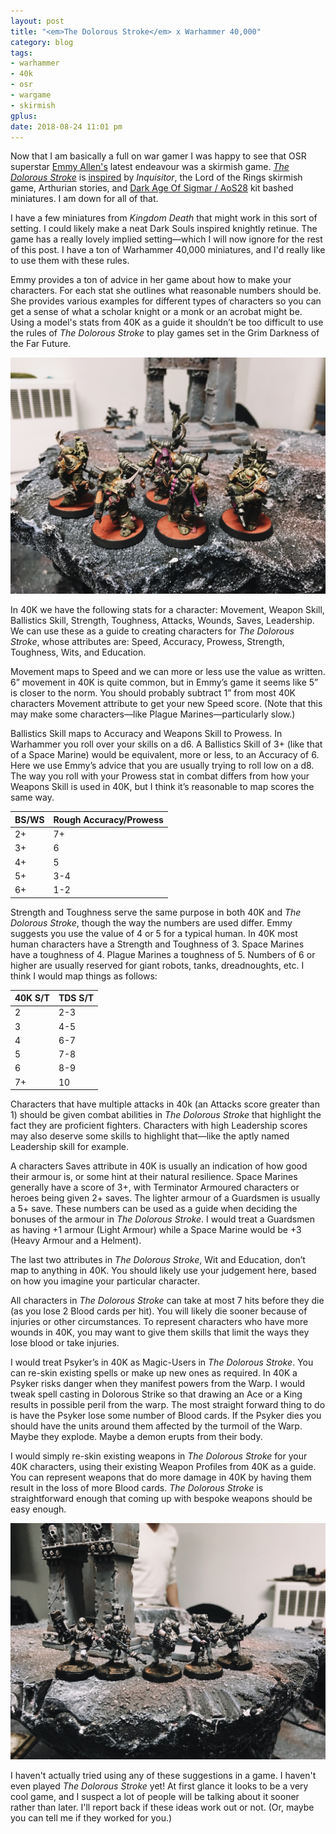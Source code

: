 ```yaml
---
layout: post
title: "<em>The Dolorous Stroke</em> x Warhammer 40,000"
category: blog
tags:
- warhammer
- 40k
- osr
- wargame
- skirmish
gplus:
date: 2018-08-24 11:01 pm
---
```


Now that I am basically a full on war gamer I was happy to see that OSR superstar [Emmy Allen's][emmy] latest endeavour was a skirmish game. [*The Dolorous Stroke*][tds] is [inspired][] by *Inquisitor*, the Lord of the Rings skirmish game, Arthurian stories, and [Dark Age Of Sigmar / AoS28][aos28] kit bashed miniatures. I am down for all of that.

I have a few miniatures from *Kingdom Death* that might work in this sort of setting. I could likely make a neat Dark Souls inspired knightly retinue. The game has a really lovely implied setting—which I will now ignore for the rest of this post. I have a ton of Warhammer 40,000 miniatures, and I'd really like to use them with these rules.

Emmy provides a ton of advice in her game about how to make your characters. For each stat she outlines what reasonable numbers should be. She provides various examples for different types of characters so you can get a sense of what a scholar knight or a monk or an acrobat might be. Using a model's stats from 40K as a guide it shouldn’t be too difficult to use the rules of *The Dolorous Stroke* to play games set in the Grim Darkness of the Far Future.

![Warhammer Minis](/assets/img/play-report-5-plague-marines.jpg)

In 40K we have the following stats for a character: Movement, Weapon Skill, Ballistics Skill, Strength, Toughness, Attacks, Wounds, Saves, Leadership. We can use these as a guide to creating characters for *The Dolorous Stroke*, whose attributes are: Speed, Accuracy, Prowess, Strength, Toughness, Wits, and Education. 

Movement maps to Speed and we can more or less use the value as written. 6” movement in 40K is quite common, but in Emmy’s game it seems like 5” is closer to the norm. You should probably subtract 1” from most 40K characters Movement attribute to get your new Speed score. (Note that this may make some characters—like Plague Marines—particularly slow.)

Ballistics Skill maps to Accuracy and Weapons Skill to Prowess. In Warhammer you roll over your skills on a d6. A Ballistics Skill of 3+ (like that of a Space Marine) would be equivalent, more or less, to an Accuracy of 6. Here we use Emmy’s advice that you are usually trying to roll low on a d8. The way you roll with your Prowess stat in combat differs from how your Weapons Skill is used in 40K, but I think it’s reasonable to map scores the same way.

| BS/WS | Rough Accuracy/Prowess |
|:------|:-----------------------|
| 2+    | 7+                     |
| 3+    | 6                      |
| 4+    | 5                      |
| 5+    | 3-4                    |
| 6+    | 1-2                    |

Strength and Toughness serve the same purpose in both 40K and *The Dolorous Stroke*, though the way the numbers are used differ. Emmy suggests you use the value of 4 or 5 for a typical human. In 40K most human characters have a Strength and Toughness of 3. Space Marines have a toughness of 4. Plague Marines a toughness of 5. Numbers of 6 or higher are usually reserved for giant robots, tanks, dreadnoughts, etc. I think I would map things as follows:

| 40K S/T | TDS S/T |
|:--------|:--------|
| 2       | 2-3     |
| 3       | 4-5     |
| 4       | 6-7     |
| 5       | 7-8     |
| 6       | 8-9     |
| 7+      | 10      |

Characters that have multiple attacks in 40k (an Attacks score greater than 1) should be given combat abilities in *The Dolorous Stroke* that highlight the fact they are proficient fighters. Characters with high Leadership scores may also deserve some skills to highlight that—like the aptly named Leadership skill for example.

A characters Saves attribute in 40K is usually an indication of how good their armour is, or some hint at their natural resilience. Space Marines generally have a score of 3+, with Terminator Armoured characters or heroes being given 2+ saves. The lighter armour of a Guardsmen is usually a 5+ save. These numbers can be used as a guide when deciding the bonuses of the armour in *The Dolorous Stroke*. I would treat a Guardsmen as having +1 armour (Light Armour) while a Space Marine would be +3 (Heavy Armour and a Helment).

The last two attributes in *The Dolorous Stroke*, Wit and Education, don’t map to anything in 40K. You should likely use your judgement here, based on how you imagine your particular character.

All characters in *The Dolorous Stroke* can take at most 7 hits before they die (as you lose 2 Blood cards per hit). You will likely die sooner because of injuries or other circumstances. To represent characters who have more wounds in 40K, you may want to give them skills that limit the ways they lose blood or take injuries.

I would treat Psyker’s in 40K as Magic-Users in *The Dolorous Stroke*. You can re-skin existing spells or make up new ones as required. In 40K a Psyker risks danger when they manifest powers from the Warp. I would tweak spell casting in Dolorous Strike so that drawing an Ace or a King results in possible peril from the warp. The most straight forward thing to do is have the Psyker lose some number of Blood cards. If the Psyker dies you should have the units around them affected by the turmoil of the Warp. Maybe they explode. Maybe a demon erupts from their body.

I would simply re-skin existing weapons in *The Dolorous Stroke* for your 40K characters, using their existing Weapon Profiles from 40K as a guide. You can represent weapons that do more damage in 40K by having them result in the loss of more Blood cards. *The Dolorous Stroke* is straightforward enough that coming up with bespoke weapons should be easy enough.

![Gaurdsmen](/assets/img/play-report-6-endoguard-on-objective.jpg)

I haven't actually tried using any of these suggestions in a game. I haven't even played *The Dolorous Stroke* yet! At first glance it looks to be a very cool game, and I suspect a lot of people will be talking about it sooner rather than later. I'll report back if these ideas work out or not. (Or, maybe you can tell me if they worked for you.)

[emmy]: http://cavegirlgames.blogspot.com/
[inspired]: http://cavegirlgames.blogspot.com/2018/08/i-wrote-wargame-and-you-should-buy-it.html
[tds]: https://www.wargamevault.com/product/249660/The-Dolorous-Stroke
[aos28]: http://www.exprofundis.com/introducing-aos28-inq28-meets-age-sigmar/